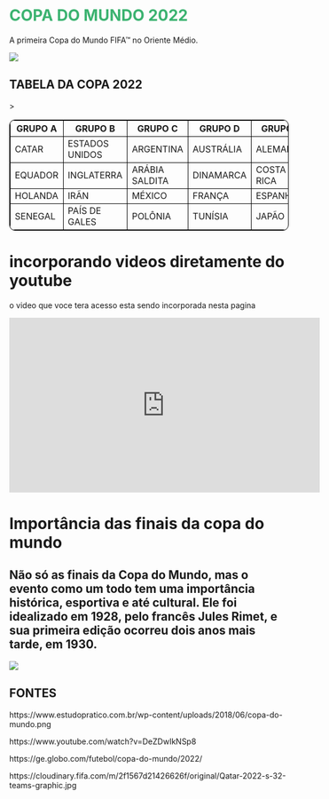 <!DOCTYPE html>
<html>
<head>
<meta charset=utf-8>
<title>Page Title</title>
</head>
<body>          
<h1  style = "color:MediumSeaGreen";>COPA DO MUNDO 2022</h1>
<p>A primeira Copa do Mundo FIFA™ no Oriente Médio.</p>

<img src="https://www.oliberal.com/image/contentid/policy:1.548801:1655241739/Classificados-para-a-Copa-do-Mundo-do-Catarjpeg?f=Default&$p$f=d67f225&w=750&$w=a1569b8"
 whidt=250></img><br>
<h2> TABELA DA COPA 2022 </h2>
<style>
 table, th, td {
  border: 1px solid black;
  border-radius: 10px;
}
</style>
<table>
<tr>
  <th> GRUPO A </th>
  <th> GRUPO B </th>
  <th> GRUPO C </th>
  <th> GRUPO D </th>
  <th> GRUPO E </th>
  <th> GRUPO F </th>
  <th> GRUPO G </th>
  <th> GRUPO H </th>
</tr>
<tr>
    <td> CATAR </td>
    <td> ESTADOS UNIDOS </td>
    <td> ARGENTINA </td>
    <td> AUSTRÁLIA </td>
    <td> ALEMANHA </td>
    <td> BÉLGICA </td>
    <td> BRASIL </td>
    <td> COREIA DO SUL </td>
</tr> 
<tr>
    <td> EQUADOR </td>
    <td> INGLATERRA </td>
    <td> ARÁBIA SALDITA </td>
    <td> DINAMARCA </td>
    <td> COSTA RICA </td>
    <td> CANADA </td>
    <td> CAMARÕES </td>
    <td> GANA </td>
</tr>
<tr>
    <td> HOLANDA </td>  
    <td> IRÃN </td>>
    <td> MÉXICO </td>
    <td> FRANÇA </td>
    <td> ESPANHA </td>
    <td> CROÁCIA </td>
    <td> SUÍÇA </td>
    <td> PORTUGAL </td>
</tr>
<tr>
    <td> SENEGAL </td>
    <td> PAÍS DE GALES </td>
    <td> POLÔNIA </td>
    <td> TUNÍSIA </td>
    <td>  JAPÃO </td>
    <td> MARROCOS </td>
    <td> SÉRVIA </td>
    <td> URUGUAI </td>
</tr>    
</table>
<h1>incorporando videos diretamente do youtube</h1>

<p>o video que voce tera acesso esta sendo incorporada nesta pagina </p>
<iframe width="560" height="315" src="https://www.youtube.com/embed/DeZDwIkNSp8" title="YouTube video player" frameborder="0" allow="accelerometer; autoplay; clipboard-write; encrypted-media; gyroscope; picture-in-picture" allowfullscreen></iframe>

<h1> Importância das finais da copa do mundo </h1>
<h2>Não só as finais da Copa do Mundo, mas o evento como um todo tem uma importância histórica, esportiva e até cultural. Ele foi idealizado em 1928, pelo francês Jules Rimet, e sua primeira edição ocorreu dois anos mais tarde, em 1930.</h2>

<img src="https://www.estudopratico.com.br/wp-content/uploads/2018/06/copa-do-mundo.png" whidt=250></img>
<h2>FONTES</h2>
<p>https://www.estudopratico.com.br/wp-content/uploads/2018/06/copa-do-mundo.png

</p>
<p>https://www.youtube.com/watch?v=DeZDwIkNSp8</p>
<p>https://ge.globo.com/futebol/copa-do-mundo/2022/</p>
<p>https://cloudinary.fifa.com/m/2f1567d21426626f/original/Qatar-2022-s-32-teams-graphic.jpg

</p>

</body>
</html>
